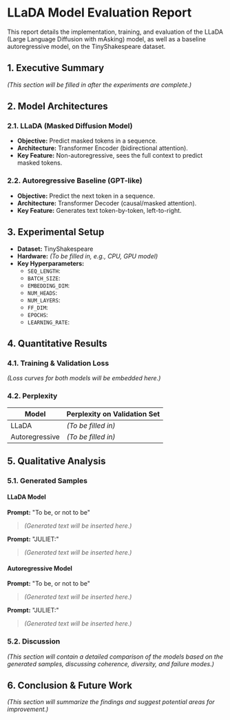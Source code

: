 # LLaDA Model Evaluation Report

This report details the implementation, training, and evaluation of the LLaDA (Large Language Diffusion with mAsking) model, as well as a baseline autoregressive model, on the TinyShakespeare dataset.

## 1. Executive Summary

*(This section will be filled in after the experiments are complete.)*

## 2. Model Architectures

### 2.1. LLaDA (Masked Diffusion Model)

- **Objective:** Predict masked tokens in a sequence.
- **Architecture:** Transformer Encoder (bidirectional attention).
- **Key Feature:** Non-autoregressive, sees the full context to predict masked tokens.

### 2.2. Autoregressive Baseline (GPT-like)

- **Objective:** Predict the next token in a sequence.
- **Architecture:** Transformer Decoder (causal/masked attention).
- **Key Feature:** Generates text token-by-token, left-to-right.

## 3. Experimental Setup

- **Dataset:** TinyShakespeare
- **Hardware:** *(To be filled in, e.g., CPU, GPU model)*
- **Key Hyperparameters:**
  - `SEQ_LENGTH`:
  - `BATCH_SIZE`:
  - `EMBEDDING_DIM`:
  - `NUM_HEADS`:
  - `NUM_LAYERS`:
  - `FF_DIM`:
  - `EPOCHS`:
  - `LEARNING_RATE`:

## 4. Quantitative Results

### 4.1. Training & Validation Loss

*(Loss curves for both models will be embedded here.)*

### 4.2. Perplexity

| Model                | Perplexity on Validation Set |
|----------------------|------------------------------|
| LLaDA                | *(To be filled in)*          |
| Autoregressive       | *(To be filled in)*          |

## 5. Qualitative Analysis

### 5.1. Generated Samples

#### LLaDA Model

**Prompt:** "To be, or not to be"
> *(Generated text will be inserted here.)*

**Prompt:** "JULIET:"
> *(Generated text will be inserted here.)*

#### Autoregressive Model

**Prompt:** "To be, or not to be"
> *(Generated text will be inserted here.)*

**Prompt:** "JULIET:"
> *(Generated text will be inserted here.)*

### 5.2. Discussion

*(This section will contain a detailed comparison of the models based on the generated samples, discussing coherence, diversity, and failure modes.)*

## 6. Conclusion & Future Work

*(This section will summarize the findings and suggest potential areas for improvement.)*
